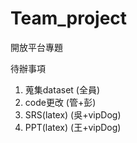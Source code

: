 # Team_project
開放平台專題

待辦事項
1. 蒐集dataset (全員)
2. code更改 (管+彭)
3. SRS(latex) (吳+vipDog)
4. PPT(latex) (王+vipDog)
